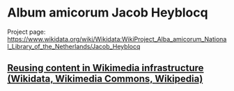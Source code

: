 # Album amicorum Jacob Heyblocq
Project page: https://www.wikidata.org/wiki/Wikidata:WikiProject_Alba_amicorum_National_Library_of_the_Netherlands/Jacob_Heyblocq
## [Reusing content in Wikimedia infrastructure (Wikidata, Wikimedia Commons, Wikipedia)](reuse)


